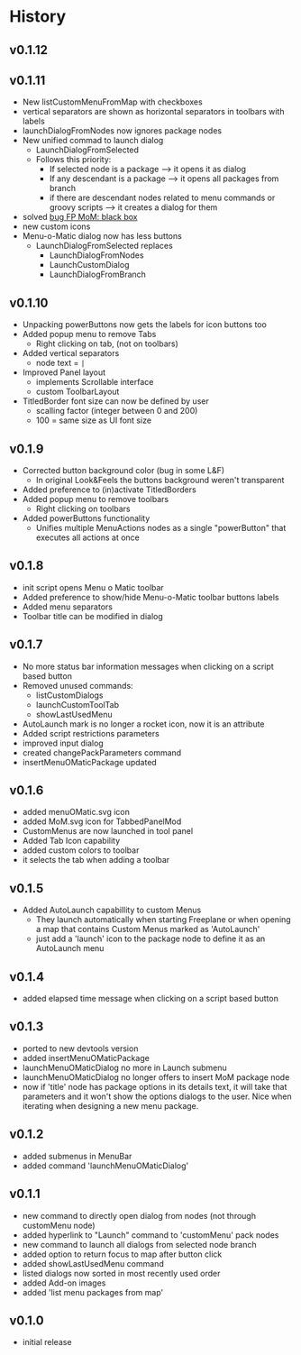 # History

## v0.1.12


## v0.1.11

* New listCustomMenuFromMap with checkboxes
* vertical separators are shown as horizontal separators in toolbars with labels
* launchDialogFromNodes now ignores package nodes
* New unified commad to launch dialog
  * LaunchDialogFromSelected
  * Follows this priority:
    * If selected node is a package --> it opens it as dialog
    * If any descendant is a package --> it opens all packages from branch
    * if there are descendant nodes related to menu commands or groovy scripts --> it creates a dialog for them
* solved [bug FP MoM: black box](https://github.com/EdoFro/Freeplane_Menu-o-Matic/issues/13)
* new custom icons
* Menu-o-Matic dialog now has less buttons
  * LaunchDialogFromSelected replaces
    * LaunchDialogFromNodes
    * LaunchCustomDialog
    * LaunchDialogFromBranch

## v0.1.10

* Unpacking powerButtons now gets the labels for icon buttons too
* Added popup menu to remove Tabs
  * Right clicking on tab, (not on toolbars)
* Added vertical separators
  * node text =  `|`
* Improved Panel layout
  * implements Scrollable interface
  * custom ToolbarLayout
* TitledBorder font size can now be defined by user
  * scalling factor (integer between 0 and 200)
  * 100 =  same size as UI font size

## v0.1.9

* Corrected button background color (bug in some L&F)
  * In original Look&Feels the buttons background weren't transparent
* Added preference to (in)activate TitledBorders
* Added popup menu to remove toolbars
  * Right clicking on toolbars
* Added powerButtons functionality
  * Unifies multiple MenuActions nodes as a single "powerButton" that executes all actions at once

## v0.1.8

* init script opens Menu o Matic toolbar
* Added preference to show/hide Menu-o-Matic toolbar buttons labels
* Added menu separators
* Toolbar title can be modified in dialog

## v0.1.7

* No more status bar information messages when clicking on a script based button
* Removed unused commands:
  * listCustomDialogs
  * launchCustomToolTab
  * showLastUsedMenu
* AutoLaunch mark is no longer a rocket icon, now it is an attribute
* Added script restrictions parameters
* improved input dialog
* created changePackParameters command
* insertMenuOMaticPackage updated

## v0.1.6

* added menuOMatic.svg icon
* added MoM.svg icon for TabbedPanelMod
* CustomMenus are now launched in tool panel
* Added Tab Icon capability
* added custom colors to toolbar
* it selects the tab when adding a toolbar

## v0.1.5

* Added AutoLaunch capabillity to custom Menus
  * They launch automatically when starting Freeplane or when opening a map that contains Custom Menus marked as 'AutoLaunch'
  * just add a 'launch' icon to the package node to define it as an AutoLaunch menu

## v0.1.4

* added elapsed time message when clicking on a script based button

## v0.1.3

* ported to new devtools version
* added insertMenuOMaticPackage
* launchMenuOMaticDialog no more in Launch submenu
* launchMenuOMaticDialog no longer offers to insert MoM package node
* now if 'title' node has package options in its details text, it will take that parameters and it won't show the options dialogs to the user.
Nice when iterating when designing a new menu package.

## v0.1.2

* added submenus in MenuBar
* added command 'launchMenuOMaticDialog'

## v0.1.1

* new command to directly open dialog from nodes (not through customMenu node)
* added hyperlink to "Launch" command to 'customMenu' pack nodes
* new command to launch all dialogs from selected node branch
* added option to return focus to map after button click
* added showLastUsedMenu command
* listed dialogs now sorted in most recently used order
* added Add-on images
* added 'list menu packages from map'

## v0.1.0

* initial release

